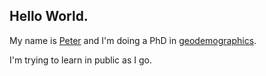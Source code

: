 ## Hello World.

My name is [Peter](https://peter.prescott.org.uk) and I'm doing a PhD in [geodemographics](https://geodemographics.co.uk).

I'm trying to learn in public as I go.
